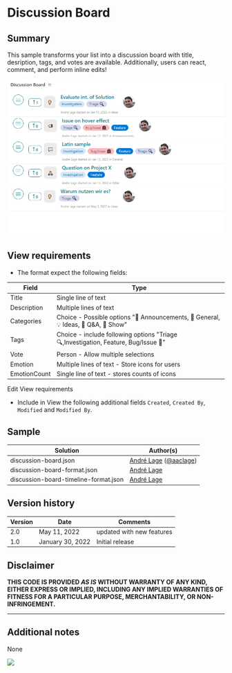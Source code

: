 # Discussion Board

## Summary

This sample transforms your list into a discussion board with title, desription, tags, and votes are available. Additionally, users can react, comment, and perform inline edits!

![screenshot of the sample](./assets/screenshot.gif)

## View requirements
- The format expect the following fields:

Field |Type
--------|---------
Title | Single line of text 
Description | Multiple lines of text
Categories | Choice - Possible options "📣 Announcements, 💬 General, 💡 Ideas, 🙏 Q&A, 🙌 Show"
Tags | Choice - include following options "Triage 🔍,Investigation, Feature, Bug/Issue 🐞"
Vote | Person  - Allow multiple selections 
Emotion | Multiple lines of text - Store icons for users
EmotionCount | Single line of text  - stores counts of icons

Edit View requirements
- Include in View the following additional fields `Created`, `Created By`, `Modified` and `Modified By`.

## Sample

Solution|Author(s)
--------|---------
discussion-board.json | [André Lage](https://github.com/aaclage) ([@aaclage](https://twitter.com/aaclage))
discussion-board-format.json | [André Lage](https://twitter.com/aaclage)
discussion-board-timeline-format.json | [André Lage](https://twitter.com/aaclage)

## Version history

Version|Date|Comments
-------|----|--------
2.0|May 11, 2022| updated with new features
1.0|January 30, 2022|Initial release

## Disclaimer

**THIS CODE IS PROVIDED *AS IS* WITHOUT WARRANTY OF ANY KIND, EITHER EXPRESS OR IMPLIED, INCLUDING ANY IMPLIED WARRANTIES OF FITNESS FOR A PARTICULAR PURPOSE, MERCHANTABILITY, OR NON-INFRINGEMENT.**

---

## Additional notes
None

<img src="https://pnptelemetry.azurewebsites.net/list-formatting/view-samples/discussion-board" />
